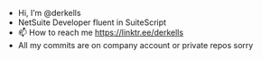 - Hi, I’m @derkells
- NetSuite Developer fluent in SuiteScript
- 📫 How to reach me https://linktr.ee/derkells
- All my commits are on company account or private repos sorry 

